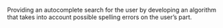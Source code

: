Providing an autocomplete search for the user by developing an
algorithm that takes into account possible spelling errors on the user’s
part.
